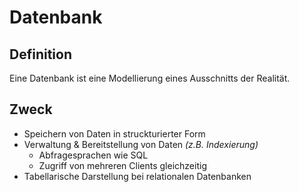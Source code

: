 # Datenbank

## Definition
Eine Datenbank ist eine Modellierung eines Ausschnitts der Realität.

## Zweck
- Speichern von Daten in struckturierter Form
- Verwaltung & Bereitstellung von Daten *(z.B. Indexierung)*
	- Abfragesprachen wie SQL
	- Zugriff von mehreren Clients gleichzeitig
- Tabellarische Darstellung bei relationalen Datenbanken
